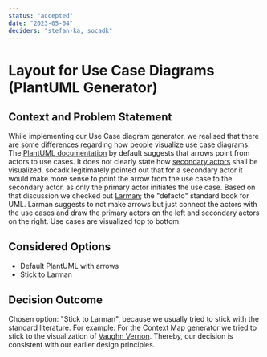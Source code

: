 ```yaml
---
status: "accepted"
date: "2023-05-04"
deciders: "stefan-ka, socadk"
---
```

# Layout for Use Case Diagrams (PlantUML Generator)

## Context and Problem Statement

While implementing our Use Case diagram generator, we realised that there are some differences regarding how people visualize use case diagrams. The [PlantUML documentation](https://plantuml.com/use-case-diagram) by default suggests that arrows point from actors to use cases. It does not clearly state how [secondary actors](https://socadk.github.io/design-practice-repository/artifact-templates/DPR-UseCase.html) shall be visualized. socadk legitimately pointed out that for a secondary actor it would make more sense to point the arrow from the use case to the secondary actor, as only the primary actor initiates the use case.
Based on that discussion we checked out [Larman](https://www.amazon.de/Applying-UML-Patterns-Introduction-Object-Oriented/dp/0131489062); the "defacto" standard book for UML. Larman suggests to not make arrows but just connect the actors with the use cases and draw the primary actors on the left and secondary actors on the right. Use cases are visualized top to bottom.

## Considered Options

* Default PlantUML with arrows
* Stick to Larman

## Decision Outcome

Chosen option: "Stick to Larman", because we usually tried to stick with the standard literature. For example: For the Context Map generator we tried to stick to the visualization of [Vaughn Vernon](https://www.amazon.de/s?k=implementing+domain+driven+design&adgrpid=63456564181&hvadid=381008329565&hvdev=c&hvlocphy=1030659&hvnetw=g&hvqmt=e&hvrand=11057192946270756118&hvtargid=kwd-299405302030&hydadcr=14770_1980674&tag=hydrach-21&ref=pd_sl_9tt0fqrrb3_e). Thereby, our decision is consistent with our earlier design principles.
